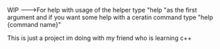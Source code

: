 
WIP --->For help with usage of the helper type "help "as the first argument and if you want some help with a ceratin command type "help {command name}"







This is just a project im doing with my friend who is learning c++

